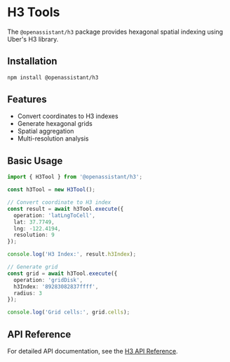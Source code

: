 # H3 Tools

The `@openassistant/h3` package provides hexagonal spatial indexing using Uber's H3 library.

## Installation

```bash
npm install @openassistant/h3
```

## Features

- Convert coordinates to H3 indexes
- Generate hexagonal grids
- Spatial aggregation
- Multi-resolution analysis

## Basic Usage

```typescript
import { H3Tool } from '@openassistant/h3';

const h3Tool = new H3Tool();

// Convert coordinate to H3 index
const result = await h3Tool.execute({
  operation: 'latLngToCell',
  lat: 37.7749,
  lng: -122.4194,
  resolution: 9
});

console.log('H3 Index:', result.h3Index);

// Generate grid
const grid = await h3Tool.execute({
  operation: 'gridDisk',
  h3Index: '89283082837ffff',
  radius: 3
});

console.log('Grid cells:', grid.cells);
```

## API Reference

For detailed API documentation, see the [H3 API Reference](/api/@openassistant/h3/README).

